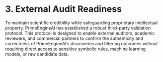 # 3. External Audit Readiness

To maintain scientific credibility while safeguarding proprietary intellectual property, PrimeEngineAI has established a robust third-party validation protocol. This protocol is designed to enable external auditors, academic reviewers, and commercial partners to confirm the authenticity and correctness of PrimeEngineAI’s discoveries and filtering outcomes without requiring direct access to sensitive symbolic rules, machine learning models, or raw candidate data.

